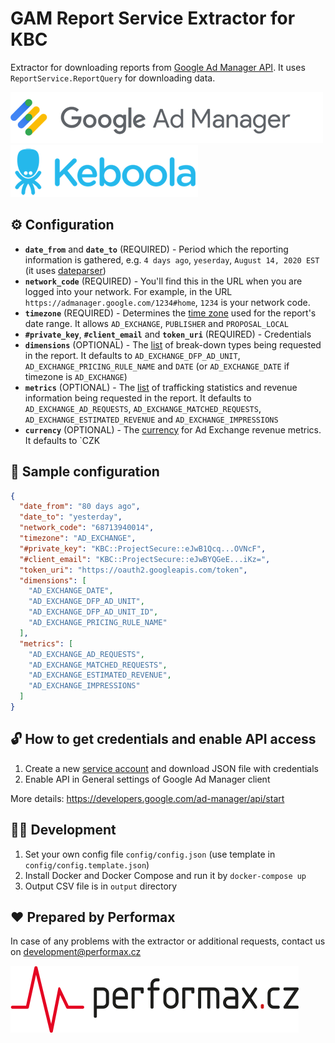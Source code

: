 # GAM Report Service Extractor for KBC

Extractor for downloading reports from [Google Ad Manager API](https://developers.google.com/ad-manager/api).
It uses `ReportService.ReportQuery` for downloading data.

[![](images/gam.png)](https://developers.google.com/ad-manager/api/start) [![](images/keboola.png)](https://www.keboola.com/)

## :gear: Configuration

- **`date_from`** and **`date_to`** (REQUIRED) - Period which the reporting information is gathered, e.g. `4 days ago`, `yeserday`, `August 14, 2020 EST` (it uses [dateparser](https://dateparser.readthedocs.io/en/latest))
- **`network_code`** (REQUIRED) - You'll find this in the URL when you are logged into your network. For example, in the URL `https://admanager.google.com/1234#home`, `1234` is your network code.
- **`timezone`** (REQUIRED) - Determines the [time zone](https://developers.google.com/ad-manager/api/reference/v202008/ReportService.ReportQuery#timezonetype) used for the report's date range. It allows `AD_EXCHANGE`, `PUBLISHER` and `PROPOSAL_LOCAL`
- **`#private_key`**, **`#client_email`** and **`token_uri`** (REQUIRED) - Credentials
- **`dimensions`** (OPTIONAL) - The [list](https://developers.google.com/ad-manager/api/reference/v202008/ReportService.ReportQuery#dimensions) of break-down types being requested in the report. It defaults to `AD_EXCHANGE_DFP_AD_UNIT`, `AD_EXCHANGE_PRICING_RULE_NAME` and `DATE` (or `AD_EXCHANGE_DATE` if timezone is `AD_EXCHANGE`)
- **`metrics`** (OPTIONAL) - The [list](https://developers.google.com/ad-manager/api/reference/v202008/ReportService.ReportQuery#columns) of trafficking statistics and revenue information being requested in the report. It defaults to `AD_EXCHANGE_AD_REQUESTS`, `AD_EXCHANGE_MATCHED_REQUESTS`, `AD_EXCHANGE_ESTIMATED_REVENUE` and `AD_EXCHANGE_IMPRESSIONS`
- **`currency`** (OPTIONAL) - The [currency](https://developers.google.com/ad-manager/api/reference/v202008/ReportService.ReportQuery#adxReportCurrency) for Ad Exchange revenue metrics. It defaults to `CZK

## :bookmark: Sample configuration

```json
{
  "date_from": "80 days ago",
  "date_to": "yesterday",
  "network_code": "68713940014",
  "timezone": "AD_EXCHANGE",
  "#private_key": "KBC::ProjectSecure::eJwB1Qcq...OVNcF",
  "#client_email": "KBC::ProjectSecure::eJwBYQGeE...iKz=",
  "token_uri": "https://oauth2.googleapis.com/token",
  "dimensions": [
    "AD_EXCHANGE_DATE",
    "AD_EXCHANGE_DFP_AD_UNIT",
    "AD_EXCHANGE_DFP_AD_UNIT_ID",
    "AD_EXCHANGE_PRICING_RULE_NAME"
  ],
  "metrics": [
    "AD_EXCHANGE_AD_REQUESTS",
    "AD_EXCHANGE_MATCHED_REQUESTS",
    "AD_EXCHANGE_ESTIMATED_REVENUE",
    "AD_EXCHANGE_IMPRESSIONS"
  ]
}
```



## :unlock: How to get credentials and enable API access

1. Create a new [service account](https://console.developers.google.com/apis/credentials/serviceaccountkey) and download JSON file with credentials
2. Enable API in General settings of Google Ad Manager client

More details: https://developers.google.com/ad-manager/api/start

## :technologist: Development

1. Set your own config file `config/config.json` (use template in `config/config.template.json`)
2. Install Docker and Docker Compose and run it by `docker-compose up`
3. Output CSV file is in `output` directory

## :heart: Prepared by Performax

In case of any problems with the extractor or additional requests, contact us on development@performax.cz

[![](images/px.png)](https://performax.cz/)
